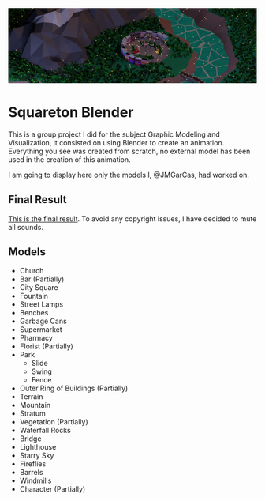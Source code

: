 

<img src="./banner.png"/>

# Squareton Blender

This is a group project I did for the subject Graphic Modeling and Visualization, it consisted on using Blender to create an animation. Everything you see was created from scratch, no external model has been used in the creation of this animation.

I am going to display here only the models I, @JMGarCas, had worked on. 

## Final Result

[This is the final result](https://github.com/JMGarCas/Squareton-Blender/assets/73229121/4d42792b-cac6-4a66-9780-ce5b3287a570). To avoid any copyright issues, I have decided to mute all sounds.
## Models
- Church
- Bar (Partially)
- City Square
- Fountain
- Street Lamps
- Benches
- Garbage Cans
- Supermarket
- Pharmacy
- Florist (Partially)
- Park
  - Slide
  - Swing
  - Fence
- Outer Ring of Buildings (Partially)
- Terrain
- Mountain
- Stratum
- Vegetation (Partially)
- Waterfall Rocks
- Bridge
- Lighthouse
- Starry Sky
- Fireflies
- Barrels
- Windmills
- Character (Partially)

